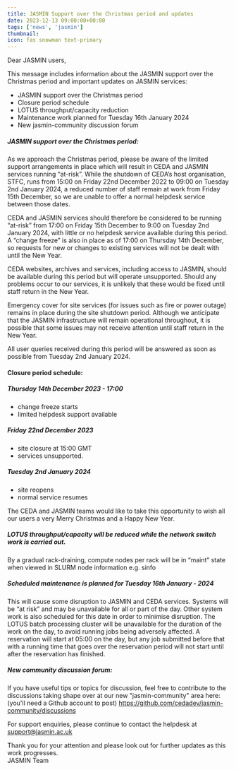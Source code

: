 ```yaml
---
title: JASMIN Support over the Christmas period and updates
date: 2023-12-13 09:00:00+00:00
tags: ['news', 'jasmin']
thumbnail: 
icon: fas snowman text-primary
---
```


Dear JASMIN users,

This message includes information about the JASMIN support over the Christmas period and important updates on JASMIN services:

- JASMIN support over the Christmas period
- Closure period schedule
- LOTUS throughput/capacity reduction
- Maintenance work planned for Tuesday 16th January 2024
- New jasmin-community discussion forum

##### JASMIN support over the Christmas period:

As we approach the Christmas period, please be aware of the limited support arrangements in place which will result in CEDA and JASMIN services running “at-risk”.
While the shutdown of CEDA’s host organisation, STFC, runs from 15:00 on Friday 22nd December 2022 to 09:00 on Tuesday 2nd January 2024, a reduced number of staff remain at work from Friday 15th December, so we are unable to offer a normal helpdesk service between those dates.

CEDA and JASMIN services should therefore be considered to be running “at-risk” from 17:00 on Friday 15th December to 9:00 on Tuesday 2nd January 2024, with little or no helpdesk service available during this period.
A “change freeze” is also in place as of 17:00 on Thursday 14th December, so requests for new or changes to existing services will not be dealt with until the New Year.

CEDA websites, archives and services, including access to JASMIN, should be available during this period but will operate unsupported. Should any problems occur to our services, it is unlikely that these would be fixed until staff return in the New Year.

Emergency cover for site services (for issues such as fire or power outage) remains in place during the site shutdown period. Although we anticipate that the JASMIN infrastructure will remain operational throughout, it is possible that some issues may not receive attention until staff return in the New Year.  

All user queries received during this period will be answered as soon as possible from Tuesday 2nd January 2024.

#### Closure period schedule:

##### Thursday 14th December 2023 - 17:00

- change freeze starts
- limited helpdesk support available

##### Friday 22nd December 2023

- site closure at 15:00 GMT
- services unsupported.

##### Tuesday 2nd January 2024

- site reopens
- normal service resumes

The CEDA and JASMIN teams would like to take this opportunity to wish all our users a very Merry Christmas and a Happy New Year.

##### LOTUS throughput/capacity will be reduced while the network switch work is carried out.

By a gradual rack-draining, compute nodes per rack will be in “maint” state when viewed in SLURM node information e.g. sinfo

##### Scheduled maintenance is planned for Tuesday 16th January - 2024

This will cause some disruption to JASMIN and CEDA services. Systems will be “at risk” and may be unavailable for all or part of the day. Other system work is also scheduled for this date in order to minimise disruption.
The LOTUS batch processing cluster will be unavailable for the duration of the work on the day, to avoid running jobs being adversely affected. A reservation will start at 05:00 on the day, but any job submitted before that with a running time that goes over the reservation period will not start until after the reservation has finished.

##### New community discussion forum:

If you have useful tips or topics for discussion, feel free to contribute to the discussions taking shape over at our new "jasmin-community" area here: (you'll need a Github account to post)
https://github.com/cedadev/jasmin-community/discussions

For support enquiries, please continue to contact the helpdesk at support@jasmin.ac.uk

Thank you for your attention and please look out for further updates as this work progresses.  
JASMIN Team

